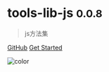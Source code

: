 # tools-lib-js <small>0.0.8</small>

> js方法集

[GitHub](https://github.com/verybigorange/tools-lib-js)
[Get Started](/other/_about.md)

<!-- 背景色 -->

![color](#f0f0f0)
